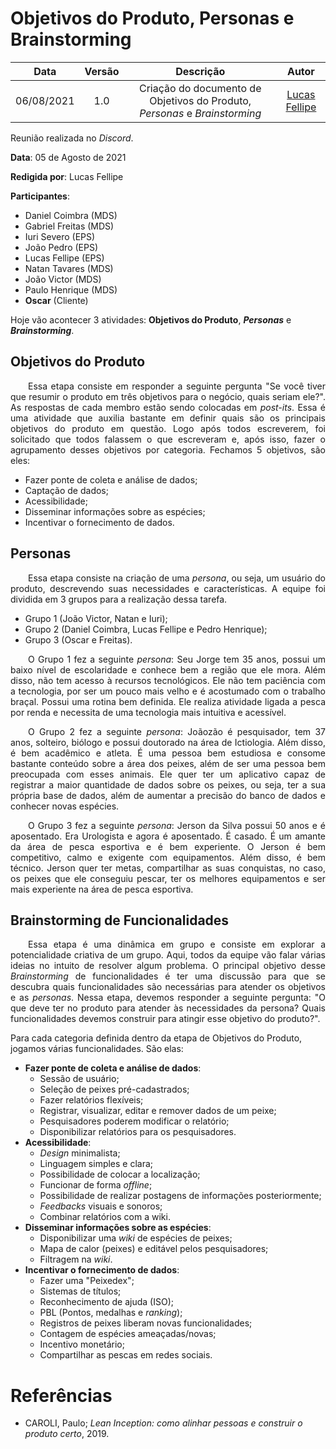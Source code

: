 # Objetivos do Produto, Personas e Brainstorming

| Data       | Versão | Descrição            | Autor             |
|:----------:|:------:|:--------------------:|:-----------------:|
| 06/08/2021 | 1.0 | Criação do documento de Objetivos do Produto, *Personas* e *Brainstorming*  | [Lucas Fellipe](https://github.com/lucasfcm9) |

Reunião realizada no *Discord*.

**Data**: 05 de Agosto de 2021

**Redigida por**: Lucas Fellipe

**Participantes**:

- Daniel Coimbra (MDS)
- Gabriel Freitas (MDS)
- Iuri Severo (EPS)
- João Pedro (EPS)
- Lucas Fellipe (EPS)
- Natan Tavares (MDS)
- João Victor (MDS)
- Paulo Henrique (MDS)
- **Oscar** (Cliente)

Hoje vão acontecer 3 atividades: **Objetivos do Produto**, ***Personas*** e ***Brainstorming***.

## Objetivos do Produto

<p align="justify"> &emsp;&emsp;Essa etapa consiste em responder a seguinte pergunta "Se você tiver que resumir o produto em três objetivos para o negócio, quais seriam ele?". As respostas de cada membro estão sendo colocadas em <i>post-its</i>. Essa é uma atividade que auxilia bastante em definir quais são os principais objetivos do produto em questão. Logo após todos escreverem, foi solicitado que todos falassem o que escreveram e, após isso, fazer o agrupamento desses objetivos por categoria. Fechamos 5 objetivos, são eles:</p>

- Fazer ponte de coleta e análise de dados;
- Captação de dados;
- Acessibilidade;
- Disseminar informações sobre as espécies;
- Incentivar o fornecimento de dados.

## Personas

<p align="justify"> &emsp;&emsp;Essa etapa consiste na criação de uma <i>persona</i>, ou seja, um usuário do produto, descrevendo suas necessidades e características. A equipe foi dividida em 3 grupos para a realização dessa tarefa. </p>

- Grupo 1 (João Victor, Natan e Iuri);
- Grupo 2 (Daniel Coimbra, Lucas Fellipe e Pedro Henrique);
- Grupo 3 (Oscar e Freitas).

<p align="justify"> &emsp;&emsp;O Grupo 1 fez a seguinte <i>persona</i>: Seu Jorge tem 35 anos, possui um baixo nível de escolaridade e conhece bem a região que ele mora. Além disso, não tem acesso à recursos tecnológicos. Ele não tem paciência com a tecnologia, por ser um pouco mais velho e é acostumado com o trabalho braçal. Possui uma rotina bem definida. Ele realiza atividade ligada a pesca por renda e necessita de uma tecnologia mais intuitiva e acessível.</p>

<p align="justify"> &emsp;&emsp;O Grupo 2 fez a seguinte <i>persona</i>: Joãozão é pesquisador, tem 37 anos, solteiro, biólogo e possui doutorado na área de Ictiologia. Além disso, é  bem acadêmico e atleta. É uma pessoa bem estudiosa e consome bastante conteúdo sobre a área dos peixes, além de ser uma pessoa bem preocupada com esses animais. Ele quer ter um aplicativo capaz de registrar a maior quantidade de dados sobre os peixes, ou seja, ter a sua própria base de dados, além de aumentar a precisão do banco de dados e conhecer novas espécies.</p>

<p align="justify"> &emsp;&emsp;O Grupo 3 fez a seguinte <i>persona</i>: Jerson da Silva possui 50 anos e é aposentado. Era Urologista e agora é aposentado. É casado. É um amante da área de pesca esportiva e é bem experiente. O Jerson é bem competitivo, calmo e exigente com equipamentos. Além disso, é bem técnico. Jerson quer ter metas, compartilhar as suas conquistas, no caso, os peixes que ele conseguiu pescar, ter os melhores equipamentos e ser mais experiente na área de pesca esportiva.</p>

## Brainstorming de Funcionalidades

<p align="justify"> &emsp;&emsp;Essa etapa é uma dinâmica em grupo e consiste em explorar a potencialidade criativa de um grupo. Aqui, todos da equipe vão falar várias ideias no intuito de resolver algum problema. O principal objetivo desse <i>Brainstorming</i> de funcionalidades é ter uma discussão para que se descubra quais funcionalidades são necessárias para atender os objetivos e as <i>personas</i>. Nessa etapa, devemos responder a seguinte pergunta: "O que deve ter no produto para atender às necessidades da persona? Quais funcionalidades devemos construir para atingir esse objetivo do produto?".</p>

Para cada categoria definida dentro da etapa de Objetivos do Produto, jogamos várias funcionalidades. São elas:

- **Fazer ponte de coleta e análise de dados**:
    - Sessão de usuário;
    - Seleção de peixes pré-cadastrados;
    - Fazer relatórios flexíveis;
    - Registrar, visualizar, editar e remover dados de um peixe;
    - Pesquisadores poderem modificar o relatório;
    - Disponibilizar relatórios para os pesquisadores.
- **Acessibilidade**:
    - <i>Design</i> minimalista;
    - Linguagem simples e clara;
    - Possibilidade de colocar a localização;
    - Funcionar de forma <i>offline</i>;
    - Possibilidade de realizar postagens de informações posteriormente;
    - *Feedbacks* visuais e sonoros;
    - Combinar relatórios com a wiki.
- **Disseminar informações sobre as espécies**:
    - Disponibilizar uma <i>wiki</i> de espécies de peixes;
    - Mapa de calor (peixes) e editável pelos pesquisadores;
    - Filtragem na <i>wiki</i>.
- **Incentivar o fornecimento de dados**:
    - Fazer uma "Peixedex";
    - Sistemas de títulos;
    - Reconhecimento de ajuda (ISO);
    - PBL (Pontos, medalhas e <i>ranking</i>);
    - Registros de peixes liberam novas funcionalidades;
    - Contagem de espécies ameaçadas/novas;
    - Incentivo monetário;
    - Compartilhar as pescas em redes sociais.

# Referências
- CAROLI, Paulo; *Lean Inception: como alinhar pessoas e construir o produto certo*, 2019.